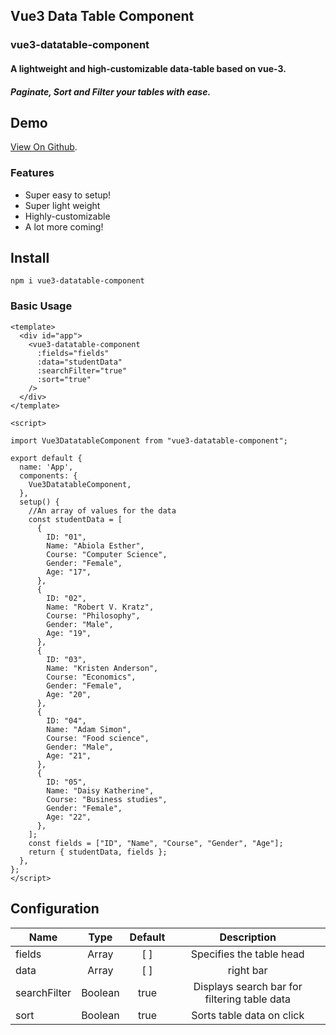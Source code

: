 
## Vue3 Data Table Component
### vue3-datatable-component
#### A lightweight and high-customizable data-table based on vue-3.
##### Paginate, Sort and Filter your tables with ease.




## Demo

 [View On Github](https://github.com/ufortstephen/vue3-datatable-component).
 
 

### Features

* Super easy to setup!
* Super light weight
* Highly-customizable
* A lot more coming!






## Install

```
npm i vue3-datatable-component
```

### Basic Usage
```
<template>
  <div id="app">
    <vue3-datatable-component
      :fields="fields"
      :data="studentData"
      :searchFilter="true"
      :sort="true"
    />
  </div>
</template>

<script>

import Vue3DatatableComponent from "vue3-datatable-component";

export default {
  name: 'App',
  components: {
    Vue3DatatableComponent,
  },
  setup() {
    //An array of values for the data
    const studentData = [
      {
        ID: "01",
        Name: "Abiola Esther",
        Course: "Computer Science",
        Gender: "Female",
        Age: "17",
      },
      {
        ID: "02",
        Name: "Robert V. Kratz",
        Course: "Philosophy",
        Gender: "Male",
        Age: "19",
      },
      {
        ID: "03",
        Name: "Kristen Anderson",
        Course: "Economics",
        Gender: "Female",
        Age: "20",
      },
      {
        ID: "04",
        Name: "Adam Simon",
        Course: "Food science",
        Gender: "Male",
        Age: "21",
      },
      {
        ID: "05",
        Name: "Daisy Katherine",
        Course: "Business studies",
        Gender: "Female",
        Age: "22",
      },
    ];
    const fields = ["ID", "Name", "Course", "Gender", "Age"];
    return { studentData, fields };
  },
};
</script>
```



## Configuration

| Name          | Type          |  Default       | Description |
| ------------- |:-------------:| :-------------:|:-------------:|
| fields        |   Array       |      [ ]        |      Specifies the table head         |
| data      | Array     |  [ ]     |  right bar     |
|     searchFilter  | Boolean    |  true    |  Displays search bar for filtering table data    |
|     sort  | Boolean    |  true    |  Sorts table data on click    |
```
